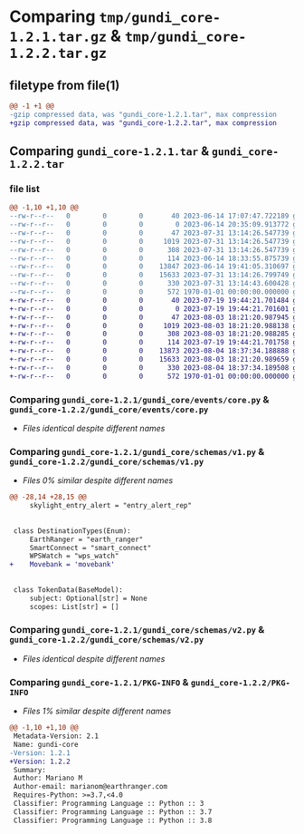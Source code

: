 # Comparing `tmp/gundi_core-1.2.1.tar.gz` & `tmp/gundi_core-1.2.2.tar.gz`

## filetype from file(1)

```diff
@@ -1 +1 @@
-gzip compressed data, was "gundi_core-1.2.1.tar", max compression
+gzip compressed data, was "gundi_core-1.2.2.tar", max compression
```

## Comparing `gundi_core-1.2.1.tar` & `gundi_core-1.2.2.tar`

### file list

```diff
@@ -1,10 +1,10 @@
--rw-r--r--   0        0        0       40 2023-06-14 17:07:47.722189 gundi_core-1.2.1/README.md
--rw-r--r--   0        0        0        0 2023-06-14 20:35:09.913772 gundi_core-1.2.1/gundi_core/__init__.py
--rw-r--r--   0        0        0       47 2023-07-31 13:14:26.547739 gundi_core-1.2.1/gundi_core/events/__init__.py
--rw-r--r--   0        0        0     1019 2023-07-31 13:14:26.547739 gundi_core-1.2.1/gundi_core/events/core.py
--rw-r--r--   0        0        0      308 2023-07-31 13:14:26.547739 gundi_core-1.2.1/gundi_core/events/dispatchers.py
--rw-r--r--   0        0        0      114 2023-06-14 18:33:55.875739 gundi_core-1.2.1/gundi_core/schemas/__init__.py
--rw-r--r--   0        0        0    13847 2023-06-14 19:41:05.310697 gundi_core-1.2.1/gundi_core/schemas/v1.py
--rw-r--r--   0        0        0    15633 2023-07-31 13:14:26.799749 gundi_core-1.2.1/gundi_core/schemas/v2.py
--rw-r--r--   0        0        0      330 2023-07-31 13:14:43.600428 gundi_core-1.2.1/pyproject.toml
--rw-r--r--   0        0        0      572 1970-01-01 00:00:00.000000 gundi_core-1.2.1/PKG-INFO
+-rw-r--r--   0        0        0       40 2023-07-19 19:44:21.701484 gundi_core-1.2.2/README.md
+-rw-r--r--   0        0        0        0 2023-07-19 19:44:21.701601 gundi_core-1.2.2/gundi_core/__init__.py
+-rw-r--r--   0        0        0       47 2023-08-03 18:21:20.987945 gundi_core-1.2.2/gundi_core/events/__init__.py
+-rw-r--r--   0        0        0     1019 2023-08-03 18:21:20.988138 gundi_core-1.2.2/gundi_core/events/core.py
+-rw-r--r--   0        0        0      308 2023-08-03 18:21:20.988285 gundi_core-1.2.2/gundi_core/events/dispatchers.py
+-rw-r--r--   0        0        0      114 2023-07-19 19:44:21.701758 gundi_core-1.2.2/gundi_core/schemas/__init__.py
+-rw-r--r--   0        0        0    13873 2023-08-04 18:37:34.188888 gundi_core-1.2.2/gundi_core/schemas/v1.py
+-rw-r--r--   0        0        0    15633 2023-08-03 18:21:20.989659 gundi_core-1.2.2/gundi_core/schemas/v2.py
+-rw-r--r--   0        0        0      330 2023-08-04 18:37:34.189508 gundi_core-1.2.2/pyproject.toml
+-rw-r--r--   0        0        0      572 1970-01-01 00:00:00.000000 gundi_core-1.2.2/PKG-INFO
```

### Comparing `gundi_core-1.2.1/gundi_core/events/core.py` & `gundi_core-1.2.2/gundi_core/events/core.py`

 * *Files identical despite different names*

### Comparing `gundi_core-1.2.1/gundi_core/schemas/v1.py` & `gundi_core-1.2.2/gundi_core/schemas/v1.py`

 * *Files 0% similar despite different names*

```diff
@@ -28,14 +28,15 @@
     skylight_entry_alert = "entry_alert_rep"
 
 
 class DestinationTypes(Enum):
     EarthRanger = "earth_ranger"
     SmartConnect = "smart_connect"
     WPSWatch = "wps_watch"
+    Movebank = 'movebank'
 
 
 class TokenData(BaseModel):
     subject: Optional[str] = None
     scopes: List[str] = []
```

### Comparing `gundi_core-1.2.1/gundi_core/schemas/v2.py` & `gundi_core-1.2.2/gundi_core/schemas/v2.py`

 * *Files identical despite different names*

### Comparing `gundi_core-1.2.1/PKG-INFO` & `gundi_core-1.2.2/PKG-INFO`

 * *Files 1% similar despite different names*

```diff
@@ -1,10 +1,10 @@
 Metadata-Version: 2.1
 Name: gundi-core
-Version: 1.2.1
+Version: 1.2.2
 Summary: 
 Author: Mariano M
 Author-email: marianom@earthranger.com
 Requires-Python: >=3.7,<4.0
 Classifier: Programming Language :: Python :: 3
 Classifier: Programming Language :: Python :: 3.7
 Classifier: Programming Language :: Python :: 3.8
```

